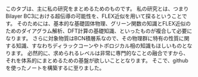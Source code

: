 このタブは、主に私の研究をまとめるためのものです。
私の研究とは、つまりBilayer BC3における超伝導の可能性を、FLEX近似を用いて探るということです。
そのためには、基本的な基礎固体物理、グリーン関数の知識とFLEX近似のためのダイアグラム解析、DFT計算の基礎知識、といったものが複合して必要になります。
さらに対象物質はBCN積層系なので、その物理群に特有の性質に関する知識、すなわちディラックコーンやトポロジカル相の知識もほしいものとなります。
必然的に、求められるレベルは非常に専門的なことの融合ですから、それを体系的にまとめるための基盤が欲しいこととなります。
そこで、githubを使ったノートを構築するに至りました。